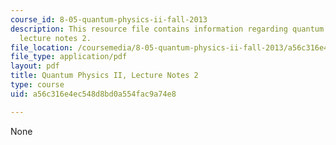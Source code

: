 ```yaml
---
course_id: 8-05-quantum-physics-ii-fall-2013
description: This resource file contains information regarding quantum physics II,
  lecture notes 2.
file_location: /coursemedia/8-05-quantum-physics-ii-fall-2013/a56c316e4ec548d8bd0a554fac9a74e8_MIT8_05F13_Chap_02.pdf
file_type: application/pdf
layout: pdf
title: Quantum Physics II, Lecture Notes 2
type: course
uid: a56c316e4ec548d8bd0a554fac9a74e8

---
```

None